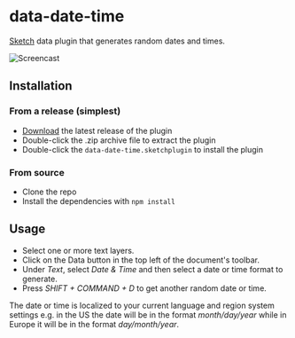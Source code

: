 # data-date-time

[Sketch](https://sketchapp.com) data plugin that generates random dates and
times.

<img src="https://user-images.githubusercontent.com/1472553/53435993-fe6d7a80-39f1-11e9-8e89-0407d5a5b391.gif" alt="Screencast">

## Installation

### From a release (simplest)

- [Download](https://github.com/skpm/data-date-time/releases/latest) the latest
release of the plugin
- Double-click the .zip archive file to extract the plugin
- Double-click the `data-date-time.sketchplugin` to install the plugin

### From source

- Clone the repo
- Install the dependencies with `npm install`

## Usage

- Select one or more text layers.
- Click on the Data button in the top left of the document's toolbar.
- Under _Text_, select _Date & Time_ and then select a date or time format to
  generate.
- Press _SHIFT + COMMAND + D_ to get another random date or time.

The date or time is localized to your current language and region system
settings e.g. in the US the date will be in the format _month/day/year_ while in Europe it will be in the format _day/month/year_.  

